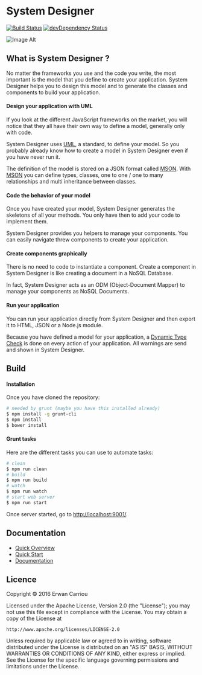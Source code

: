 # System Designer

[![Build Status](https://travis-ci.org/system-sdk/system-designer.svg?branch=master)](https://travis-ci.org/system-sdk/system-designer)
[![devDependency Status](https://david-dm.org/system-sdk/system-designer/dev-status.svg)](https://david-dm.org/system-sdk/system-designer#info=devDependencies)

![Image Alt](https://system-designer.github.io/img/v2/system-designer.png)

## What is System Designer ?

No matter the frameworks you use and the code you write, the most important is the model that you define to create your application. System Designer helps you to design this model and to generate the classes and components to build your application.

#### Design your application with UML

If you look at the different JavaScript frameworks on the market, you will notice that they all have their own way to define a model, generally only with code.

System Designer uses [UML](http://www.uml.org), a standard, to define your model. So you probably already know how to create a model in System Designer even if you have never run it.

The definition of the model is stored on a JSON format called [MSON](https://system-runtime.readme.io/docs/design-your-model#section-mson). With [MSON](https://system-runtime.readme.io/docs/design-your-model#section-mson) you can define types, classes, one to one / one to many relationships and multi inheritance between classes.

#### Code the behavior of your model

Once you have created your model, System Designer generates the skeletons of all your methods. You only have then to add your code to implement them.

System Designer provides you helpers to manage your components. You can easily navigate threw components to create your application.

#### Create components graphically

There is no need to code to instantiate a component. Create a component in System Designer is like creating a document in a NoSQL Database.

In fact, System Designer acts as an ODM (Object-Document Mapper) to manage your components as NoSQL Documents.

#### Run your application

You can run your application directly from System Designer and then export it to HTML, JSON or a Node.js module.

Because you have defined a model for your application, a [Dynamic Type Check](https://en.wikipedia.org/wiki/Type_system#DYNAMIC) is done on every action of your application. All warnings are send and shown in System Designer.

## Build

#### Installation

Once you have cloned the repository:

```sh
# needed by grunt (maybe you have this installed already)
$ npm install -g grunt-cli
$ npm install
$ bower install
```	 	

#### Grunt tasks

Here are the different tasks you can use to automate tasks:

```sh
# clean
$ npm run clean
# build
$ npm run build
# watch
$ npm run watch
# start web server
$ npm run start
```

Once server started, go to [http://localhost:9001/](http://localhost:9001/).

## Documentation

* [Quick Overview](https://system-designer.readme.io/docs/quick-overview)
* [Quick Start](https://system-designer.readme.io/docs/quick-start)
* [Documentation](https://system-designer.readme.io/)

## Licence

Copyright © 2016 Erwan Carriou

Licensed under the Apache License, Version 2.0 (the "License");
you may not use this file except in compliance with the License.
You may obtain a copy of the License at

    http://www.apache.org/licenses/LICENSE-2.0

Unless required by applicable law or agreed to in writing, software
distributed under the License is distributed on an "AS IS" BASIS,
WITHOUT WARRANTIES OR CONDITIONS OF ANY KIND, either express or implied.
See the License for the specific language governing permissions and
limitations under the License. 